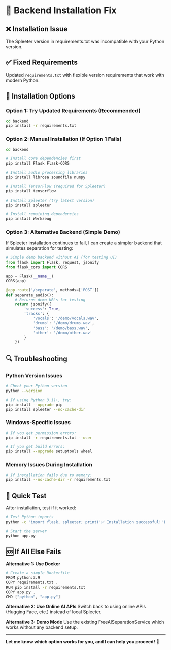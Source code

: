 # 🔧 Backend Installation Fix

## ❌ **Installation Issue**

The Spleeter version in requirements.txt was incompatible with your Python version.

## ✅ **Fixed Requirements**

Updated `requirements.txt` with flexible version requirements that work with modern Python.

## 🚀 **Installation Options**

### Option 1: Try Updated Requirements (Recommended)

```bash
cd backend
pip install -r requirements.txt
```

### Option 2: Manual Installation (If Option 1 Fails)

```bash
cd backend

# Install core dependencies first
pip install Flask Flask-CORS

# Install audio processing libraries
pip install librosa soundfile numpy

# Install TensorFlow (required for Spleeter)
pip install tensorflow

# Install Spleeter (try latest version)
pip install spleeter

# Install remaining dependencies
pip install Werkzeug
```

### Option 3: Alternative Backend (Simple Demo)

If Spleeter installation continues to fail, I can create a simpler backend that simulates separation for testing:

```python
# Simple demo backend without AI (for testing UI)
from flask import Flask, request, jsonify
from flask_cors import CORS

app = Flask(__name__)
CORS(app)

@app.route('/separate', methods=['POST'])
def separate_audio():
    # Returns demo URLs for testing
    return jsonify({
        'success': True,
        'tracks': {
            'vocals': '/demo/vocals.wav',
            'drums': '/demo/drums.wav',
            'bass': '/demo/bass.wav',
            'other': '/demo/other.wav'
        }
    })
```

## 🔍 **Troubleshooting**

### Python Version Issues

```bash
# Check your Python version
python --version

# If using Python 3.11+, try:
pip install --upgrade pip
pip install spleeter --no-cache-dir
```

### Windows-Specific Issues

```bash
# If you get permission errors:
pip install -r requirements.txt --user

# If you get build errors:
pip install --upgrade setuptools wheel
```

### Memory Issues During Installation

```bash
# If installation fails due to memory:
pip install --no-cache-dir -r requirements.txt
```

## 🎯 **Quick Test**

After installation, test if it worked:

```bash
# Test Python imports
python -c "import flask, spleeter; print('✅ Installation successful!')"

# Start the server
python app.py
```

## 🆘 **If All Else Fails**

**Alternative 1: Use Docker**

```bash
# Create a simple Dockerfile
FROM python:3.9
COPY requirements.txt .
RUN pip install -r requirements.txt
COPY app.py .
CMD ["python", "app.py"]
```

**Alternative 2: Use Online AI APIs**
Switch back to using online APIs (Hugging Face, etc.) instead of local Spleeter.

**Alternative 3: Demo Mode**
Use the existing FreeAISeparationService which works without any backend setup.

---

**Let me know which option works for you, and I can help you proceed!** 🚀
